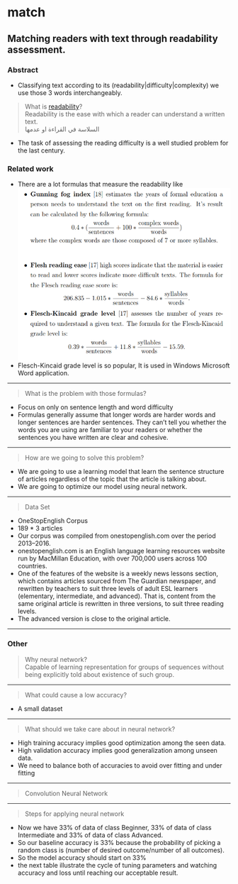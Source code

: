 # match
## Matching readers with text through readability assessment.
### Abstract
* Classifying text according to its (readability|difficulty|complexity) we use those 3 words interchangeably.
> What is [readability](https://en.wikipedia.org/wiki/Readability)? <br>
> Readability is the ease with which a reader can understand a written text.<br>
> السلاسة في القراءة او عدمها 
* The task of assessing the reading difficulty is a well studied problem for the last century.
### Related work
* There are a lot formulas that measure the readability like
![x](formulaes.png)
* Flesch-Kincaid grade level is so popular, It is used in Windows Microsoft Word application.
---
> What is the problem with those formulas? <br>
* Focus on only on sentence length and word difficulty 
* Formulas generally assume that longer words are harder words and longer sentences are harder sentences. They can’t tell you whether the words you are using are familiar to your readers or whether the sentences you have written are clear and cohesive.
---
> How are we going to solve this problem?
* We are going to use a learning model that learn the sentence structure of articles regardless of the topic that the article is talking about.
* We are going to optimize our model using neural network.
---
> Data Set
* OneStopEnglish Corpus
* 189 * 3 articles
* Our corpus was compiled from onestopenglish.com over the period 2013–2016.
* onestopenglish.com is an English language learning resources website run by MacMillan Education, with over 700,000 users across 100 countries. 
* One of the features of the website is a weekly news lessons section, which contains articles sourced from The Guardian newspaper, and rewritten by teachers to suit three levels of adult ESL learners (elementary, intermediate, and advanced). That is, content from the same original article is rewritten in three versions, to suit three reading levels. 
* The advanced version is close to the original article.
___
### Other
> Why neural network? <br>
> Capable of learning representation for groups of sequences without being explicitly told about existence of such group.
___
> What could cause a low accuracy? 
* A small dataset
___
> What should we take care about in neural network?
* High training accuracy implies good optimization among the seen data.
* High validation accuracy implies good generalization among unseen data.
* We need to balance both of accuracies to avoid over fitting and under fitting
---
> Convolution Neural Network
---
> Steps for applying neural network
* Now we have 33% of data of class Beginner, 33% of data of class Intermediate and 33% of data of class Advanced.
* So our baseline accuracy is 33% because the probability of picking a random class is (number of desired outcome/number of all outcomes).
* So the model accuracy should start on 33%
* the next table illustrate the cycle of tuning parameters and watching accuracy and loss until reaching our acceptable result.
